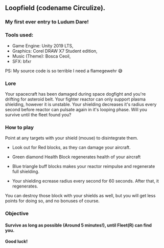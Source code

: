 ## Loopfield (codename Circulize). 
### My first ever entry to Ludum Dare! 


### Tools used:

* Game Engine: Unity 2019 LTS,
* Graphics: Corel DRAW X7 Student edition,
* Music (Theme): Bosca Ceoil,
* SFX: bfxr

PS: My source code is so terrible I need a flamegewehr :sweat_smile: 

### Lore

Your spacecraft has been damaged during space dogfight and you're drifting for asteroid belt. Your fighter reactor can only support plasma shielding, however it is unstable. Your shielding decreases it's radius every second before reactor can pulsate again in it's looping phase. Will you survive until the fleet found you? 

### How to play 

Point at any targets with your shield (mouse) to disintegrate them. 

* Look out for Red blocks, as they can damage your aircraft. 
* Green diamond Health Block regenerates health of your aircraft 
* Blue triangle buff blocks makes your reactor reimpulse and regenerate full shielding. 

* Your shielding ecrease radius every second for 60 seconds. After that, it regenerates.

You can destroy those block with your shields as well, but you will get less points for doing so, and no bonuses of course.

### Objective

#### Survive as long as possible (Around 5 minutes!), until Fleet(R) can find you.

#### Good luck!

